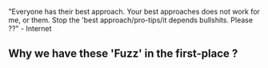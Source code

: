 "Everyone has their best approach. Your best approaches does not work for me, or them. 
Stop the 'best approach/pro-tips/it depends bullshits. Please ??" - Internet


## Why we have these 'Fuzz' in the first-place ?